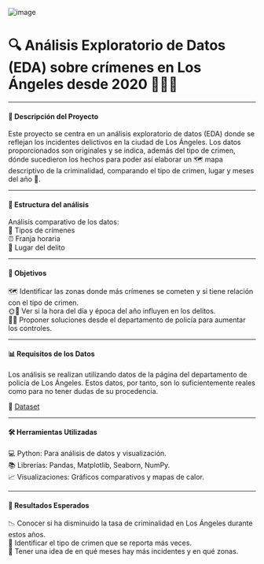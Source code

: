 ![image](https://github.com/user-attachments/assets/2f1d2597-f4b5-4781-9106-7b9e582dd922)

# 🔍 Análisis Exploratorio de Datos (EDA) sobre crímenes en Los Ángeles desde 2020 🕵️‍♂️🌆  

---
#### 📌 Descripción del Proyecto

Este proyecto se centra en un análisis exploratorio de datos (EDA) donde se reflejan los incidentes delictivos en la ciudad de Los Ángeles. Los datos proporcionados son originales y se indica, además del tipo de crimen, dónde sucedieron los hechos para poder así elaborar un 🗺️ mapa descriptivo de la criminalidad, comparando el tipo de crimen, lugar y meses del año 📅.

---
#### 🧩 Estructura del análisis
Análisis comparativo de los datos:  
🔪 Tipos de crímenes  
⏰ Franja horaria  
📍 Lugar del delito  

---
#### 🎯 Objetivos
🗺️ Identificar las zonas donde más crímenes se cometen y si tiene relación con el tipo de crimen.  
🌞🌙 Ver si la hora del día y época del año influyen en los delitos.  
👮‍♂️ Proponer soluciones desde el departamento de policía para aumentar los controles.  

---
#### 📊 Requisitos de los Datos
Los análisis se realizan utilizando datos de la página del departamento de policía de Los Ángeles.
Estos datos, por tanto, son lo suficientemente reales como para no tener dudas de su procedencia.
  
🔗 [Dataset](https://data.lacity.org/Public-Safety/Crime-Data-from-2010-to-2019/63jg-8b9z/about_data)  

---
#### 🛠️ Herramientas Utilizadas

💻 Python: Para análisis de datos y visualización.  
📚 Librerías: Pandas, Matplotlib, Seaborn, NumPy.  
📈 Visualizaciones: Gráficos comparativos y mapas de calor.

---
#### 🧾 Resultados Esperados
📉 Conocer si ha disminuido la tasa de criminalidad en Los Ángeles durante estos años.  
🚨 Identificar el tipo de crimen que se reporta más veces.  
📅 Tener una idea de en qué meses hay más incidentes y en qué zonas.

